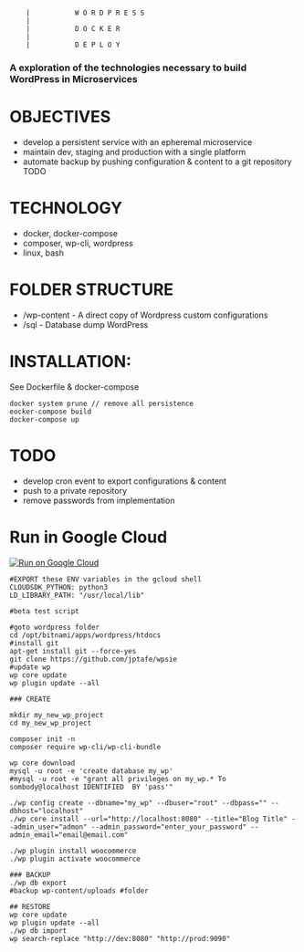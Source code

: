  ``` 
      
     |           W O R D P R E S S  
     |
     |           D O C K E R 
     |
     |           D E P L O Y 

```

### A exploration of the technologies necessary to build WordPress in Microservices

# OBJECTIVES 
* develop a persistent service with an epheremal microservice 
* maintain dev, staging and production with a single platform 
* automate backup by pushing configuration & content to a git repository TODO 

# TECHNOLOGY
* docker, docker-compose
* composer, wp-cli, wordpress 
* linux, bash 

# FOLDER STRUCTURE
* /wp-content - A direct copy of Wordpress custom configurations
* /sql - Database dump WordPress

# INSTALLATION:

See Dockerfile & docker-compose
```
docker system prune // remove all persistence 
eocker-compose build
docker-compose up
```

# TODO
* develop cron event to export configurations & content
* push to a private repository
* remove passwords from implementation

# Run in Google Cloud

[![Run on Google Cloud](https://deploy.cloud.run/button.svg)](https://deploy.cloud.run)

```
#EXPORT these ENV variables in the gcloud shell
CLOUDSDK_PYTHON: python3
LD_LIBRARY_PATH: "/usr/local/lib"
```


```
#beta test script 

#goto wordpress folder
cd /opt/bitnami/apps/wordpress/htdocs
#install git
apt-get install git --force-yes
git clone https://github.com/jptafe/wpsie
#update wp
wp core update
wp plugin update --all
```
```
### CREATE

mkdir my_new_wp_project
cd my_new_wp_project

composer init -n
composer require wp-cli/wp-cli-bundle

wp core download
mysql -u root -e 'create database my_wp'
#mysql -u root -e "grant all privileges on my_wp.* To sombody@localhost IDENTIFIED  BY 'pass'"

./wp config create --dbname="my_wp" --dbuser="root" --dbpass="" --dbhost="localhost"
./wp core install --url="http://localhost:8080" --title="Blog Title" --admin_user="admon" --admin_password="enter_your_password" --admin_email="email@email.com"

./wp plugin install woocommerce
./wp plugin activate woocommerce

### BACKUP
./wp db export
#backup wp-content/uploads #folder

## RESTORE
wp core update
wp plugin update --all
./wp db import
wp search-replace "http://dev:8080" "http://prod:9090"
```

